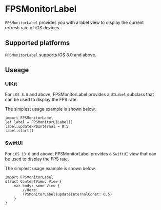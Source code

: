 # FPSMonitorLabel

`FPSMonitorLabel` provides you with a label view to display the current refresh rate of iOS devices.

## Supported platforms

`FPSMonitorLabel` supports iOS 8.0 and above.

## Useage

### UIKit 

For `iOS 8.0` and above, FPSMonitorLabel provides a `UILabel` subclass that can be used to display the FPS rate. 

The simplest usage example is shown below.

```
import FPSMonitorLabel
let label = FPSMonitorUILabel()
label.updateFPSInternal = 0.5
label.start()
```

### SwiftUI

For `iOS 13.0` and above, FPSMonitorLabel provides a `SwiftUI` view that can be used to display the FPS rate.

The simplest usage example is shown below.

```
import FPSMonitorLabel
struct ContentView: View {
    var body: some View {
        //Here:
        FPSMonitorLabel(updateInternalConst: 0.5)
    }
}
```
